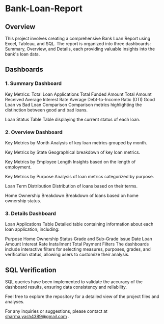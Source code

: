 # Bank-Loan-Report
## Overview
This project involves creating a comprehensive Bank Loan Report using Excel, Tableau, and SQL. The report is organized into three dashboards: Summary, Overview, and Details, each providing valuable insights into the bank's loan data.

## Dashboards
### 1. Summary Dashboard
Key Metrics:
Total Loan Applications
Total Funded Amount
Total Amount Received
Average Interest Rate
Average Debt-to-Income Ratio (DTI)
Good Loan vs Bad Loan Comparison
Comparison metrics highlighting the distinction between good and bad loans.

Loan Status Table
Table displaying the current status of each loan.

### 2. Overview Dashboard
Key Metrics by Month
Analysis of key loan metrics grouped by month.

Key Metrics by State
Geographical breakdown of key loan metrics.

Key Metrics by Employee Length
Insights based on the length of employment.

Key Metrics by Purpose
Analysis of loan metrics categorized by purpose.

Loan Term Distribution
Distribution of loans based on their terms.

Home Ownership Breakdown
Breakdown of loans based on home ownership status.

### 3. Details Dashboard
Loan Applications Table
Detailed table containing information about each loan application, including:

Purpose
Home Ownership Status
Grade and Sub-Grade
Issue Date
Loan Amount
Interest Rate
Installment
Total Payment
Filters
The dashboards include interactive filters for selecting measures, purposes, grades, and verification status, allowing users to customize their analysis.

## SQL Verification
SQL queries have been implemented to validate the accuracy of the dashboard results, ensuring data consistency and reliability.


Feel free to explore the repository for a detailed view of the project files and analyses.

For any inquiries or suggestions, please contact at sharma.yash4389@gmail.com .
